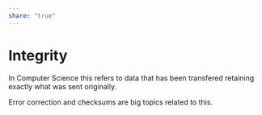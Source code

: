 ```yaml
---  
share: "true"  
---  
```

# Integrity  
  
In Computer Science this refers to data that has been transfered retaining exactly what was sent originally.   
  
Error correction and checksums are big topics related to this.  
